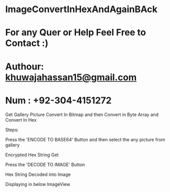 # ImageConvertInHexAndAgainBAck
# For any Quer or Help Feel Free to Contact :)
# Authour: khuwajahassan15@gmail.com
# Num    : +92-304-4151272  


Get Gallery Picture Convert In Bitmap and then Convert in Byte Array and Convert In Hex  


Steps:

Press the 'ENCODE TO BASE64' Button and then select the any picture from gallery 


Encrypted Hex String Get


Press the 'DECODE TO IMAGE' Button 


Hex String Decoded into Image 


Displaying in below ImageView



